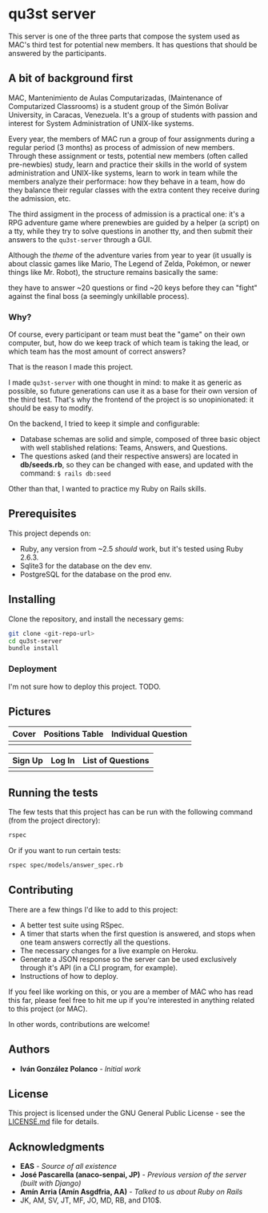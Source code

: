 # qu3st server

This server is one of the three parts that compose the system used as MAC's
third test for potential new members. It has questions that should be answered
by the participants.

## A bit of background first

MAC, Mantenimiento de Aulas Computarizadas, (Maintenance of Computarized
Classrooms) is a student group of the Simón Bolívar University, in Caracas,
Venezuela. It's a group of students with passion and interest for System
Administration of UNIX-like systems.

Every year, the members of MAC run a group of four assignments during a regular
period (3 months) as process of admission of new members. Through these
assignment or tests, potential new members (often called pre-newbies) study,
learn and practice their skills in the world of system administration and
UNIX-like systems, learn to work in team while the members analyze their
performace: how they behave in a team, how do they balance their regular classes
with the extra content they receive during the admission, etc.

The third assigment in the process of admission is a practical one: it's a RPG
adventure game where prenewbies are guided by a helper (a script) on a tty,
while they try to solve questions in another tty, and then submit their answers
to the `qu3st-server` through a GUI.

Although the _theme_ of the adventure varies from year to year (it usually is
about classic games like Mario, The Legend of Zelda, Pokémon, or newer things
like Mr. Robot), the structure remains basically the same:

they have to answer ~20 questions or find ~20 keys before they can "fight"
against the final boss (a seemingly unkillable process).

### Why?

Of course, every participant or team must beat the "game" on their own computer,
but, how do we keep track of which team is taking the lead, or which team has
the most amount of correct answers?

That is the reason I made this project.

I made `qu3st-server` with one thought in mind: to make it as generic as
possible, so future generations can use it as a base for their own version of
the third test. That's why the frontend of the project is so unopinionated: it
should be easy to modify.

On the backend, I tried to keep it simple and configurable:
- Database schemas are solid and simple, composed of three basic object with
	well stablished relations: Teams, Answers, and Questions.
- The questions asked (and their respective answers) are located in
	**db/seeds.rb**, so they can be changed with ease, and updated with the
	command: `$ rails db:seed`

Other than that, I wanted to practice my Ruby on Rails skills.

## Prerequisites

This project depends on:
- Ruby, any version from ~2.5 _should_ work, but it's tested using Ruby 2.6.3.
- Sqlite3 for the database on the dev env.
- PostgreSQL for the database on the prod env.

## Installing

Clone the repository, and install the necessary gems:
```sh
git clone <git-repo-url>
cd qu3st-server
bundle install
```

### Deployment

I'm not sure how to deploy this project. TODO.

## Pictures
Cover | Positions Table | Individual Question
----- | --------------- | -------------------
[](screenshots/cover.png) | [](screenshots/positions.png) | [](screenshots/question.png)

Sign Up | Log In | List of Questions
------- | ------ | -----------------
[](screenshots/signup.png) | [](screenshots/login.png) | [](screenshots/questions.png)

## Running the tests

The few tests that this project has can be run with the following command (from
the project directory):
```sh
rspec
```
Or if you want to run certain tests:
```sh
rspec spec/models/answer_spec.rb
```

## Contributing

There are a few things I'd like to add to this project:
- A better test suite using RSpec.
- A timer that starts when the first question is answered, and stops when one
	team answers correctly all the questions.
- The necessary changes for a live example on Heroku.
- Generate a JSON response so the server can be used exclusively through it's
	API (in a CLI program, for example).
- Instructions of how to deploy.

If you feel like working on this, or you are a member of MAC who has read this
far, please feel free to hit me up if you're interested in anything related to
this project (or MAC).

In other words, contributions are welcome!

## Authors

* **Iván González Polanco** - *Initial work*

## License

This project is licensed under the GNU General Public License - see the
[LICENSE.md](LICENSE.md) file for details.

## Acknowledgments

* **EAS** - *Source of all existence*
* **José Pascarella (anaco-senpai, JP)** - *Previous version of the server
	(built with Django)*
* **Amín Arria (Amín Asgdfria, AA)** - *Talked to us about Ruby on Rails*
* JK, AM, SV, JT, MF, JO, MD, RB, and D10$.
